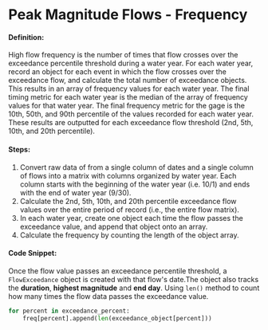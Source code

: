 # Peak Magnitude Flows - Frequency

#### 

#### Definition:

High flow frequency is the number of times that flow crosses over the exceedance percentile threshold during a water year. For each water year, record an object for each event in which the flow crosses over the exceedance flow, and calculate the total number of exceedance objects. This results in an array of frequency values for each water year. The final timing metric for each water year is the median of the array of frequency values for that water year. The final frequency metric for the gage is the 10th, 50th, and 90th percentile of the values recorded for each water year. These results are outputted for each exceedance flow threshold \(2nd, 5th, 10th, and 20th percentile\).

#### Steps:

1. Convert raw data of from a single column of dates and a single column of flows into a matrix with columns organized by water year. Each column starts with the beginning of the water year \(i.e. 10/1\) and ends with the end of water year \(9/30\).
2. Calculate the 2nd, 5th, 10th, and 20th percentile exceedance flow values over the entire period of record \(i.e., the entire flow matrix\).
3. In each water year, create one object each time the flow passes the exceedance value, and append that object onto an array.
4. Calculate the frequency by counting the length of the object array.

#### Code Snippet:

Once the flow value passes an exceedance percentile threshold, a `FlowExceedance` object is created with that flow's date.The object also tracks the **duration**, **highest magnitude** and **end day**. Using `len()` method to count how many times the flow data passes the exceedance value.

```py
for percent in exceedance_percent:
    freq[percent].append(len(exceedance_object[percent]))
```



